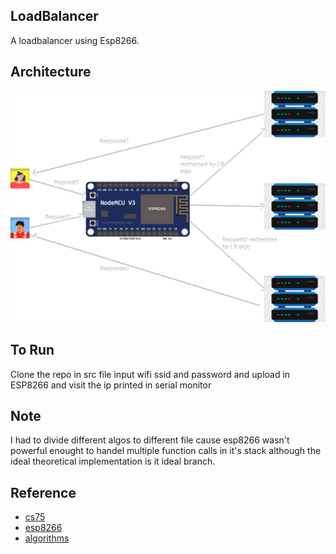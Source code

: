 ## LoadBalancer
A  loadbalancer using Esp8266.

## Architecture
![archi](https://github.com/Aashish1-1-1/LoadBalancer/blob/main/images/archi.svg)

## To Run
Clone the repo in src file input wifi ssid and password and upload in ESP8266 and visit the ip printed in serial monitor

## Note
I had to divide different algos to different file cause esp8266 wasn't powerful enought to handel multiple function calls in it's stack although the ideal theoretical implementation is it ideal branch. 

## Reference
- [cs75](https://youtu.be/-W9F__D3oY4?si=7R-KCb_lPCSJAsBO)
- [esp8266](https://lastminuteengineers.com/creating-esp8266-web-server-arduino-ide/)
- [algorithms](https://www.geeksforgeeks.org/load-balancing-algorithms/)
